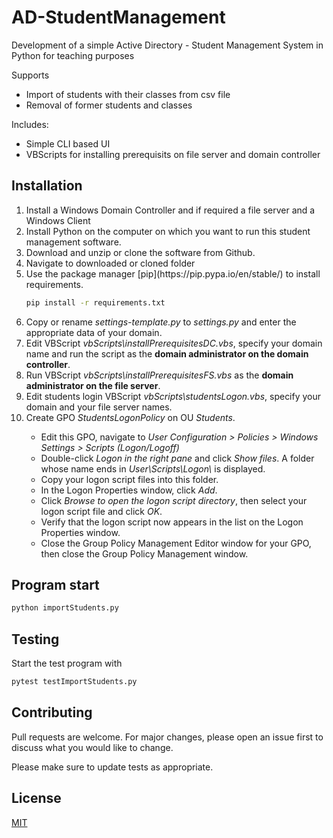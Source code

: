 # AD-StudentManagement
<p>Development of a simple Active Directory - Student Management System in Python for teaching purposes</p>

Supports  
<ul>
<li>Import of students with their classes from csv file</li>
<li>Removal of former students and classes</li>
</ul>

Includes:
<ul>
<li>Simple CLI based UI</li>
<li>VBScripts for installing prerequisits on file server and domain controller</li>
</ul>

## Installation

<ol>
<li>Install a Windows Domain Controller and if required a file server and a Windows Client</li>
<li>Install Python on the computer on which you want to run this student management software.</li>
<li>Download and unzip or clone the software from Github.</li>
<li>Navigate to downloaded or cloned folder</li>
<li>Use the package manager [pip](https://pip.pypa.io/en/stable/) to install requirements.

```bash
pip install -r requirements.txt
```
</li>
<li>Copy or rename <i>settings-template.py</i> to <i>settings.py</i> and enter the appropriate data of your domain.</li>
<li>Edit VBScript <i>vbScripts\installPrerequisitesDC.vbs</i>, specify your domain name and run the script as the <b>domain administrator on the domain controller</b>.</li>
<li>Run VBScript <i>vbScripts\installPrerequisitesFS.vbs</i> as the <b>domain administrator on the file server</b>.</li>
<li>Edit students login VBScript <i>vbScripts\studentsLogon.vbs</i>, specify your domain and your file server names.</li>
<li>Create GPO <i>StudentsLogonPolicy</i> on OU <i>Students</i>.</li>
<ul>
<li>Edit this GPO, navigate to <i>User Configuration > Policies > Windows Settings > Scripts (Logon/Logoff)</i></li>
<li>Double-click <i>Logon in the right pane</i> and click <i>Show files</i>. A folder whose name ends in <i>User\Scripts\Logon\</i> is displayed.
<li>Copy your logon script files into this folder.</li>
<li>In the Logon Properties window, click <i>Add</i>.
<li>Click <i>Browse to open the logon script directory</i>, then select your logon script file and click <i>OK</i>.
<li>Verify that the logon script now appears in the list on the Logon Properties window.</li>
<li>Close the Group Policy Management Editor window for your GPO, then close the Group Policy Management window.</li>
</ul>
</ol>

## Program start

```bash
python importStudents.py
```

## Testing

Start the test program with 
```bash
pytest testImportStudents.py
```

## Contributing

Pull requests are welcome. For major changes, please open an issue first
to discuss what you would like to change.

Please make sure to update tests as appropriate.

## License

[MIT](https://choosealicense.com/licenses/mit/)
